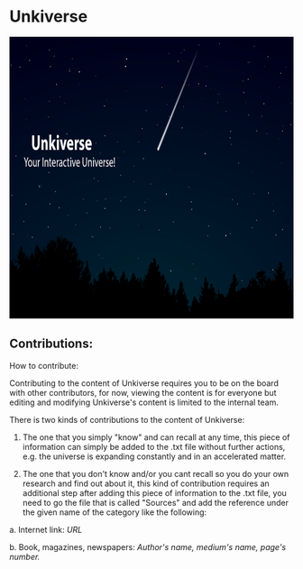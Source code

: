 
# Unkiverse

<img src="https://github.com/Unkiverse/Unkiverse/blob/main/Assets/Background.png" width="700" height="500" />


## Contributions:

How to contribute:

Contributing to the content of Unkiverse requires you to be on the board with other contributors, for now, 
viewing the content is for everyone but editing and modifying Unkiverse's content is limited to the internal team.


There is two kinds of contributions to the content of Unkiverse:

1) The one that you simply "know" and can recall at any time, this piece of information can simply be added 
to the .txt file without further actions, e.g. the universe is expanding constantly and in an accelerated matter.

2) The one that you don't know and/or you cant recall so you do your own research and find out about it, 
this kind of contribution requires an additional step after adding this piece of information to the .txt file, 
you need to go the file that is called "Sources" and add the reference
under the given name of the category like the following:


a. Internet link: *URL* 

b. Book, magazines, newspapers: *Author's name, medium's name, page's number.*


